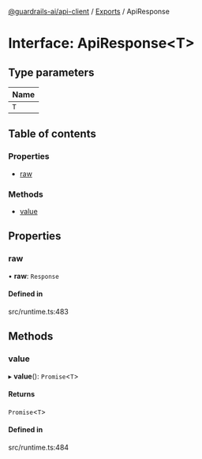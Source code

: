 [@guardrails-ai/api-client](../README.md) / [Exports](../modules.md) / ApiResponse

# Interface: ApiResponse\<T\>

## Type parameters

| Name |
| :------ |
| `T` |

## Table of contents

### Properties

- [raw](ApiResponse.md#raw)

### Methods

- [value](ApiResponse.md#value)

## Properties

### raw

• **raw**: `Response`

#### Defined in

src/runtime.ts:483

## Methods

### value

▸ **value**(): `Promise`\<`T`\>

#### Returns

`Promise`\<`T`\>

#### Defined in

src/runtime.ts:484
